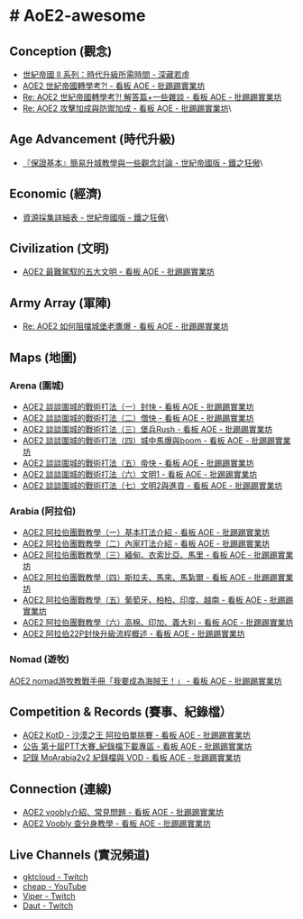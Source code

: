 # # AoE2-awesome
## Conception (觀念)
- [世紀帝國 II 系列：時代升級所需時間 - 深藏若虛](https://blog.fntsr.tw/articles/2017/01/23/aoe2-time-of-upgrade-ages/)
- [AOE2 世紀帝國轉學考?! - 看板 AOE - 批踢踢實業坊](https://www.ptt.cc/bbs/AOE/M.1510592863.A.35E.html)
- [Re: AOE2 世紀帝國轉學考?! 解答篇+一些雜談 - 看板 AOE - 批踢踢實業坊](https://www.ptt.cc/bbs/AOE/M.1510594355.A.AEE.html)
- [Re: AOE2 攻擊加成與防禦加成 - 看板 AOE - 批踢踢實業坊](https://www.ptt.cc/bbs/AOE/M.1497188075.A.8B6.html)\

## Age Advancement (時代升級)
- [『保證基本』簡易升城教學與一些觀念討論 - 世紀帝國版 -  鐵之狂傲](http://www.gamez.com.tw/thread-376142-1-1.html)\

## Economic (經濟)
- [資源採集詳細表 - 世紀帝國版 -  鐵之狂傲](http://www.gamez.com.tw/thread-177339-1-23.html)\

## Civilization (文明)
- [AOE2 最難駕馭的五大文明 - 看板 AOE - 批踢踢實業坊](https://www.ptt.cc/bbs/AOE/M.1506952768.A.AAF.html)

## Army Array (軍陣)
- [Re: AOE2 如何阻擋城堡老鷹爆 - 看板 AOE - 批踢踢實業坊](https://www.ptt.cc/bbs/AOE/M.1511299565.A.6D4.html)

## Maps (地圖)
### Arena (圍城)
- [AOE2 談談圍城的戰術打法（一）封快 - 看板 AOE - 批踢踢實業坊](https://www.ptt.cc/bbs/AOE/M.1510022060.A.46E.html)
- [AOE2 談談圍城的戰術打法（二）僧快 - 看板 AOE - 批踢踢實業坊](https://www.ptt.cc/bbs/AOE/M.1510026741.A.38D.html)
- [AOE2 談談圍城的戰術打法（三）堡兵Rush - 看板 AOE - 批踢踢實業坊](https://www.ptt.cc/bbs/AOE/M.1510122256.A.EE1.html)
- [AOE2 談談圍城的戰術打法（四）城中馬爆與boom - 看板 AOE - 批踢踢實業坊](https://www.ptt.cc/bbs/AOE/M.1510135654.A.263.html)
- [AOE2 談談圍城的戰術打法（五）帝快 - 看板 AOE - 批踢踢實業坊](https://www.ptt.cc/bbs/AOE/M.1510284203.A.3F4.html)
- [AOE2 談談圍城的戰術打法（六）文明1 - 看板 AOE - 批踢踢實業坊](https://www.ptt.cc/bbs/AOE/M.1510293525.A.785.html)
- [AOE2 談談圍城的戰術打法（七）文明2與進貢 - 看板 AOE - 批踢踢實業坊](https://www.ptt.cc/bbs/AOE/M.1510295782.A.EF2.html)

### Arabia (阿拉伯)
- [AOE2 阿拉伯團戰教學（一）基本打法介紹 - 看板 AOE - 批踢踢實業坊](https://www.ptt.cc/bbs/AOE/M.1487518234.A.774.html)
- [AOE2 阿拉伯團戰教學（二）內家打法介紹 - 看板 AOE - 批踢踢實業坊](https://www.ptt.cc/bbs/AOE/M.1487586912.A.75E.html)
- [AOE2 阿拉伯團戰教學（三）緬甸、衣索比亞、馬里 - 看板 AOE - 批踢踢實業坊](https://www.ptt.cc/bbs/AOE/M.1488814208.A.8D9.html)
- [AOE2 阿拉伯團戰教學（四）斯拉夫、馬來、馬紮爾 - 看板 AOE - 批踢踢實業坊](https://www.ptt.cc/bbs/AOE/M.1489072784.A.834.html)
- [AOE2 阿拉伯團戰教學（五）葡萄牙、柏柏、印度、越南 - 看板 AOE - 批踢踢實業坊](https://www.ptt.cc/bbs/AOE/M.1489414611.A.38C.html)
- [AOE2 阿拉伯團戰教學（六）高棉、印加、義大利 - 看板 AOE - 批踢踢實業坊](https://www.ptt.cc/bbs/AOE/M.1490686474.A.52C.html)
- [AOE2 阿拉伯22P封快升級流程概述 - 看板 AOE - 批踢踢實業坊](https://www.ptt.cc/bbs/AOE/M.1450976835.A.0CB.html)

### Nomad (遊牧)
[AOE2 nomad游牧教戰手冊「我要成為海賊王！」 - 看板 AOE - 批踢踢實業坊](https://www.ptt.cc/bbs/AOE/M.1499082134.A.468.html)

## Competition & Records (賽事、紀錄檔）
- [AOE2 KotD - 沙漠之王 阿拉伯單挑賽 - 看板 AOE - 批踢踢實業坊](https://www.ptt.cc/bbs/AOE/M.1510609579.A.8B6.html)
- [公告 第十屆PTT大賽_紀錄檔下載專區 - 看板 AOE - 批踢踢實業坊](https://www.ptt.cc/bbs/AOE/M.1501423178.A.906.html)
- [記錄 MoArabia2v2 紀錄檔與 VOD - 看板 AOE - 批踢踢實業坊](https://www.ptt.cc/bbs/AOE/M.1489829405.A.399.html)

## Connection (連線)
- [AOE2 voobly介紹、常見問題 - 看板 AOE - 批踢踢實業坊](https://www.ptt.cc/bbs/AOE/M.1511542311.A.669.html)
- [AOE2 Voobly 查分身教學 - 看板 AOE - 批踢踢實業坊](https://www.ptt.cc/bbs/AOE/M.1509124876.A.1E8.html)

## Live Channels (實況頻道)
- [gktcloud - Twitch](https://www.twitch.tv/gktcloud)
- [cheap - YouTube](https://www.youtube.com/user/netss7)
- [Viper - Twitch](https://www.twitch.tv/viper)
- [Daut - Twitch](https://www.twitch.tv/tyrant_daut_)
